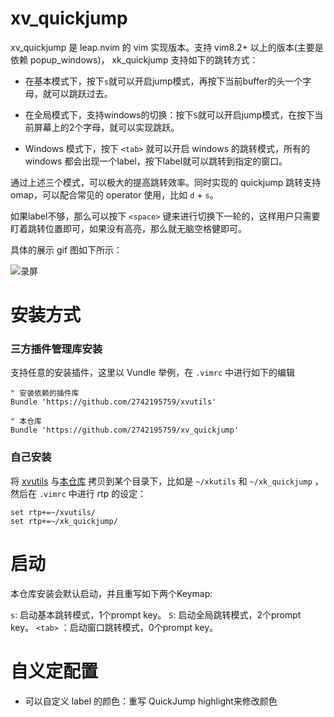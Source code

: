 # xv_quickjump
xv_quickjump 是 leap.nvim 的 vim 实现版本。支持 vim8.2+ 以上的版本(主要是依赖 popup_windows)， xk_quickjump 支持如下的跳转方式：

- 在基本模式下，按下`s`就可以开启jump模式，再按下当前buffer的头一个字母，就可以跳跃过去。

- 在全局模式下，支持windows的切换：按下`S`就可以开启jump模式，在按下当前屏幕上的2个字母，就可以实现跳跃。

- Windows 模式下，按下 `<tab>` 就可以开启 windows 的跳转模式，所有的 windows 都会出现一个label，按下label就可以跳转到指定的窗口。

通过上述三个模式，可以极大的提高跳转效率。同时实现的 quickjump 跳转支持 omap，可以配合常见的 operator 使用，比如 `d` + `s`。

如果label不够，那么可以按下 `<space>` 键来进行切换下一轮的，这样用户只需要盯着跳转位置即可，如果没有高亮，那么就无脑空格健即可。

具体的展示 gif 图如下所示：

![录屏](https://user-images.githubusercontent.com/16025309/227933403-64e4cccd-218e-4eaf-9c40-8e7a35627b41.gif)


# 安装方式

### 三方插件管理库安装

支持任意的安装插件，这里以 Vundle 举例，在 `.vimrc` 中进行如下的编辑

```
" 安装依赖的插件库
Bundle 'https://github.com/2742195759/xvutils'

" 本仓库
Bundle 'https://github.com/2742195759/xv_quickjump'
```

### 自己安装
将 [xvutils](https://github.com/2742195759/xvutils) 与[本仓库](https://github.com/2742195759/xv_quickjump) 拷贝到某个目录下，比如是 `~/xkutils` 和 `~/xk_quickjump` ，然后在 `.vimrc` 中进行 rtp 的设定：
```
set rtp+=~/xvutils/
set rtp+=~/xk_quickjump/
```

# 启动

本仓库安装会默认启动，并且重写如下两个Keymap:

`s`: 启动基本跳转模式，1个prompt key。
`S`: 启动全局跳转模式，2个prompt key。
`<tab>` ：启动窗口跳转模式，0个prompt key。

# 自义定配置
- 可以自定义 label 的颜色：重写 QuickJump highlight来修改颜色

